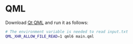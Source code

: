 # QML

Download [Qt QML](https://doc-snapshots.qt.io/qt6-dev/qtqml-index.html) and run it as follows:

```bash
# The environment variable is needed to read input.txt
QML_XHR_ALLOW_FILE_READ=1 qml6 main.qml
```

